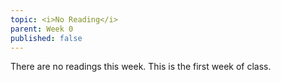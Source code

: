 ```yaml
---
topic: <i>No Reading</i>
parent: Week 0
published: false
---
```


There are no readings this week.  This is the first week of class.

